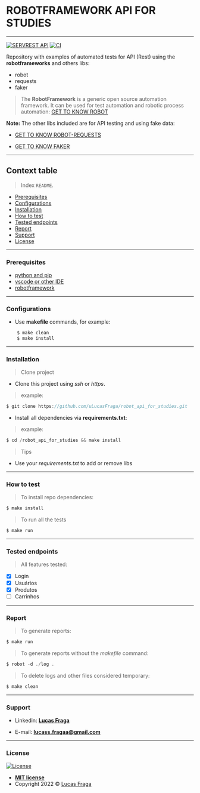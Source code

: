 # ROBOTFRAMEWORK API FOR STUDIES
-----------------------

[![SERVREST API](https://img.shields.io/badge/API-ServeRest-brightgreen)](https://github.com/PauloGoncalvesBH/ServeRest/)
[![CI](https://github.com/uLucasFraga/robot_api_for_studies/actions/workflows/ci.yml/badge.svg)](https://github.com/uLucasFraga/robot_api_for_studies/actions/workflows/ci.yml)

Repository with examples of automated tests for API (Rest) using the **robotframeworks** and others libs:
- robot
- requests
- faker

> The **RobotFramework** is a generic open source automation framework. It can be used for test automation and robotic process automation: [GET TO KNOW ROBOT](https://robotframework.org/)

**Note:** The other libs included are for API testing and using fake data:

- [GET TO KNOW ROBOT-REQUESTS](https://github.com/MarketSquare/robotframework-requests#readme)

- [GET TO KNOW FAKER](https://github.com/guykisel/robotframework-faker/blob/master/README.rst)

-----------------------

## Context table

> Index `README`.

  - [Prerequisites](#prerequisites)
  - [Configurations](#configurations)
  - [Installation](#installation)
  - [How to test](#how-to-test)
  - [Tested endpoints](#tested-endpoints)
  - [Report](#report)
  - [Support](#support)
  - [License](#license)

-----------------------

### Prerequisites

- [python and pip](https://www.python.org/downloads)
- [vscode or other IDE](https://code.visualstudio.com/download)
- [robotframework](https://github.com/robotframework/robotframework)

-----------------------

### Configurations

- Use __makefile__ commands, for example:

```js
    $ make clean
    $ make install
```

-----------------------

### Installation

> Clone project

- Clone this project using _ssh_ or _https_.

> example:

```js
$ git clone https://github.com/uLucasFraga/robot_api_for_studies.git
```

- Install all dependencies via **requirements.txt**:

> example:

```js
$ cd /robot_api_for_studies && make install
```

> Tips

- Use your _requirements.txt_ to add or remove libs

-----------------------

### How to test

> To install repo dependencies:

```js
$ make install
```

> To run all the tests

```js
$ make run
```

-----------------------

### Tested endpoints

> All features tested:
- [x] Login
- [x] Usuários
- [x] Produtos
- [ ] Carrinhos

-----------------------

### Report

> To generate reports:

```js
$ make run
```

> To generate reports without the _makefile_ command:

```js
$ robot -d ./log .
```

> To delete logs and other files considered temporary:

```js
$ make clean
```

-----------------------


### Support

- Linkedin: <a href="https://www.linkedin.com/in/ulucasfraga/" target="_blank">**Lucas Fraga**</a>

- E-mail: **lucass.fragaa@gmail.com**


-----------------------

### License

[![License](https://img.shields.io/:license-mit-blue.svg?style=flat-square)](http://badges.mit-license.org)

- **[MIT license](http://opensource.org/licenses/mit-license.php)**
- Copyright 2022 © <a href="https://www.linkedin.com/in/ulucasfraga" target="_blank">Lucas Fraga</a>
